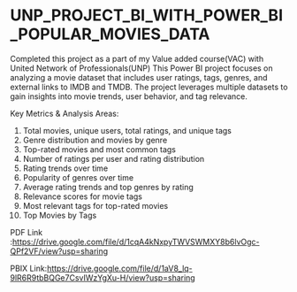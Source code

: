 # UNP_PROJECT_BI_WITH_POWER_BI_POPULAR_MOVIES_DATA

Completed this project as a part of my Value added course(VAC) with United Network of Professionals(UNP)
This Power BI project focuses on analyzing a movie dataset that includes user ratings, tags, genres, and external links to IMDB and TMDB. The project leverages multiple datasets to gain insights into movie trends, user behavior, and tag relevance.

Key Metrics & Analysis Areas:
1) Total movies, unique users, total ratings, and unique tags
2) Genre distribution and movies by genre
3) Top-rated movies and most common tags
4) Number of ratings per user and rating distribution
5) Rating trends over time
6) Popularity of genres over time
7) Average rating trends and top genres by rating
8) Relevance scores for movie tags
9) Most relevant tags for top-rated movies
10) Top Movies by Tags

PDF Link :https://drive.google.com/file/d/1cqA4kNxpyTWVSWMXY8b6lvOgc-QPf2VF/view?usp=sharing

PBIX Link:https://drive.google.com/file/d/1aV8_lq-9lR6R9tbBQGe7CsvIWzYgXu-H/view?usp=sharing
